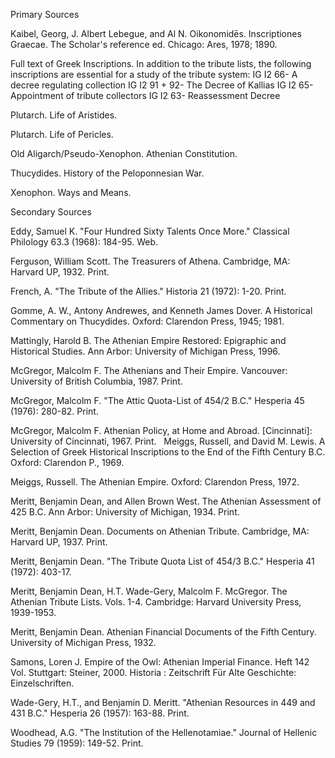 Primary Sources


Kaibel, Georg, J. Albert Lebegue, and Al N. Oikonomidēs. Inscriptiones Graecae. The Scholar's reference ed. Chicago: Ares, 1978; 1890. 

Full text of Greek Inscriptions. In addition to the tribute lists, the following inscriptions are essential for a study of the tribute system:
	IG I2 66- A decree regulating collection
	IG I2 91 + 92- The Decree of Kallias
	IG I2 65- Appointment of tribute collectors
	IG I2 63- Reassessment Decree

Plutarch. Life of Aristides.

Plutarch. Life of Pericles. 

Old Aligarch/Pseudo-Xenophon. Athenian Constitution.

Thucydides. History of the Peloponnesian War.

Xenophon. Ways and Means. 


Secondary Sources

Eddy, Samuel K. "Four Hundred Sixty Talents Once More." Classical Philology 63.3 (1968): 184-95. Web.

Ferguson, William Scott. The Treasurers of Athena. Cambridge, MA: Harvard UP, 1932. Print.

French, A. "The Tribute of the Allies." Historia 21 (1972): 1-20. Print.

Gomme, A. W., Antony Andrewes, and Kenneth James Dover. A Historical Commentary on Thucydides. Oxford: Clarendon Press, 1945; 1981.

Mattingly, Harold B. The Athenian Empire Restored: Epigraphic and Historical Studies. Ann Arbor: University of Michigan Press, 1996. 

McGregor, Malcolm F. The Athenians and Their Empire. Vancouver: University of British Columbia, 1987. Print.

McGregor, Malcolm F. "The Attic Quota-List of 454/2 B.C." Hesperia 45 (1976): 280-82. Print.

McGregor, Malcolm F. Athenian Policy, at Home and Abroad. [Cincinnati]: University of Cincinnati, 1967. Print.
  
Meiggs, Russell, and David M. Lewis. A Selection of Greek Historical Inscriptions to the End of the Fifth Century B.C. Oxford: Clarendon P., 1969. 
	
Meiggs, Russell. The Athenian Empire. Oxford: Clarendon Press, 1972. 
	
Meritt, Benjamin Dean, and Allen Brown West. The Athenian Assessment of 425 B.C. Ann Arbor: University of Michigan, 1934. Print.

Meritt, Benjamin Dean. Documents on Athenian Tribute. Cambridge, MA: Harvard UP, 1937. Print.

Meritt, Benjamin Dean. "The Tribute Quota List of 454/3 B.C." Hesperia 41 (1972): 403-17. 

Meritt, Benjamin Dean, H.T. Wade-Gery, Malcolm F. McGregor. The Athenian Tribute Lists. Vols. 1-4. Cambridge: Harvard University Press, 1939-1953.

Meritt, Benjamin Dean. Athenian Financial Documents of the Fifth Century. University of Michigan Press, 1932.

Samons, Loren J. Empire of the Owl: Athenian Imperial Finance. Heft 142 Vol. Stuttgart: Steiner, 2000. Historia : Zeitschrift Für Alte Geschichte: Einzelschriften.

Wade-Gery, H.T., and Benjamin D. Meritt. "Athenian Resources in 449 and 431 B.C." Hesperia 26 (1957): 163-88. Print. 

Woodhead, A.G. "The Institution of the Hellenotamiae." Journal of Hellenic Studies 79 (1959): 149-52. Print. 



